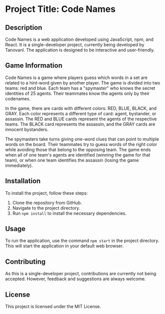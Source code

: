 # Project Title: Code Names

## Description

Code Names is a web application developed using JavaScript, npm, and React. It is a single-developer project, currently being developed by Tanovanl. The application is designed to be interactive and user-friendly.

## Game Information

Code Names is a game where players guess which words in a set are related to a hint-word given by another player. The game is divided into two teams: red and blue. Each team has a "spymaster" who knows the secret identities of 25 agents. Their teammates know the agents only by their codenames.

In the game, there are cards with different colors: RED, BLUE, BLACK, and GRAY. Each color represents a different type of card: agent, bystander, or assassin. The RED and BLUE cards represent the agents of the respective teams. The BLACK card represents the assassin, and the GRAY cards are innocent bystanders.

The spymasters take turns giving one-word clues that can point to multiple words on the board. Their teammates try to guess words of the right color while avoiding those that belong to the opposing team. The game ends when all of one team's agents are identified (winning the game for that team), or when one team identifies the assassin (losing the game immediately).

## Installation

To install the project, follow these steps:

1. Clone the repository from GitHub.
2. Navigate to the project directory.
3. Run `npm install` to install the necessary dependencies.

## Usage

To run the application, use the command `npm start` in the project directory. This will start the application in your default web browser.

## Contributing

As this is a single-developer project, contributions are currently not being accepted. However, feedback and suggestions are always welcome.

## License

This project is licensed under the MIT License.
